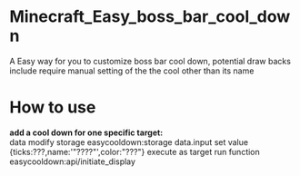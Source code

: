 # Minecraft_Easy_boss_bar_cool_down
A Easy way for you to customize boss bar cool down, potential draw backs include require manual setting of the the cool other than its name
# How to use
**add a cool down for one specific target:**      
data modify storage easycooldown:storage data.input set value {ticks:???,name:'"????"',color:"???"}
execute as target run function easycooldown:api/initiate_display
